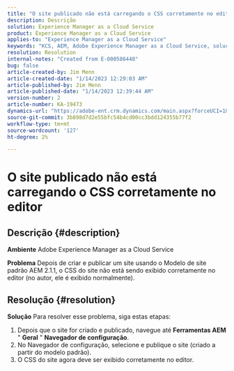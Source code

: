 ```yaml
---
title: "O site publicado não está carregando o CSS corretamente no editor"
description: Descrição
solution: Experience Manager as a Cloud Service
product: Experience Manager as a Cloud Service
applies-to: "Experience Manager as a Cloud Service"
keywords: "KCS, AEM, Adobe Experience Manager as a Cloud Service, solução de problemas, site publicado, sem carregar CSS, editor"
resolution: Resolution
internal-notes: "Created from E-000586448"
bug: false
article-created-by: Jim Menn
article-created-date: "1/14/2023 12:29:03 AM"
article-published-by: Jim Menn
article-published-date: "1/14/2023 12:39:44 AM"
version-number: 2
article-number: KA-19473
dynamics-url: "https://adobe-ent.crm.dynamics.com/main.aspx?forceUCI=1&pagetype=entityrecord&etn=knowledgearticle&id=87196a6e-a293-ed11-aad1-6045bd0065f9"
source-git-commit: 3b898d7d2e55bfc54b4cd00cc3bdd124355b77f2
workflow-type: tm+mt
source-wordcount: '127'
ht-degree: 2%

---
```


# O site publicado não está carregando o CSS corretamente no editor

## Descrição {#description}


<b>Ambiente</b>
Adobe Experience Manager as a Cloud Service

<b>Problema</b>
Depois de criar e publicar um site usando o Modelo de site padrão AEM 2.1.1, o CSS do site não está sendo exibido corretamente no editor (no autor, ele é exibido normalmente).


## Resolução {#resolution}


<b>Solução</b>
Para resolver esse problema, siga estas etapas:

1. Depois que o site for criado e publicado, navegue até <b>Ferramentas AEM</b> &quot; <b>Geral</b> &quot; <b>Navegador de configuração</b>.
2. No Navegador de configuração, selecione e publique o site (criado a partir do modelo padrão).
3. O CSS do site agora deve ser exibido corretamente no editor.

